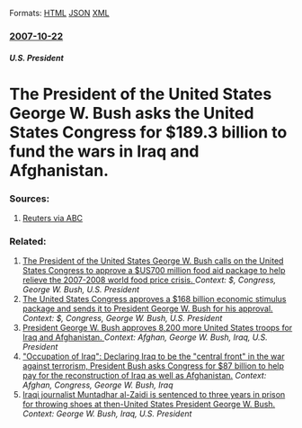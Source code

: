 
Formats: [HTML](/news/2007/10/22/the-president-of-the-united-states-george-w-bush-asks-the-united-states-congress-for-189-3-billion-to-fund-the-wars-in-iraq-and-afghanist.html)  [JSON](/news/2007/10/22/the-president-of-the-united-states-george-w-bush-asks-the-united-states-congress-for-189-3-billion-to-fund-the-wars-in-iraq-and-afghanist.json)  [XML](/news/2007/10/22/the-president-of-the-united-states-george-w-bush-asks-the-united-states-congress-for-189-3-billion-to-fund-the-wars-in-iraq-and-afghanist.xml)  

### [2007-10-22](/news/2007/10/22/index.md)

##### U.S. President
#  The President of the United States George W. Bush asks the United States Congress for $189.3 billion to fund the wars in Iraq and Afghanistan. 




### Sources:

1. [Reuters via ABC](http://abc.net.au/news/stories/2007/10/23/2066933.htm?section=justin)

### Related:

1. [ The President of the United States George W. Bush calls on the United States Congress to approve a $US700 million food aid package to help relieve the 2007-2008 world food price crisis. ](/news/2008/05/1/the-president-of-the-united-states-george-w-bush-calls-on-the-united-states-congress-to-approve-a-us700-million-food-aid-package-to-help.md) _Context: $, Congress, George W. Bush, U.S. President_
2. [ The United States Congress approves a $168 billion economic stimulus package and sends it to President George W. Bush for his approval. ](/news/2008/02/7/the-united-states-congress-approves-a-168-billion-economic-stimulus-package-and-sends-it-to-president-george-w-bush-for-his-approval.md) _Context: $, Congress, George W. Bush, U.S. President_
3. [ President George W. Bush approves 8,200 more United States troops for Iraq and Afghanistan. ](/news/2007/03/10/president-george-w-bush-approves-8-200-more-united-states-troops-for-iraq-and-afghanistan.md) _Context: Afghan, George W. Bush, Iraq, U.S. President_
4. [ "Occupation of Iraq": Declaring Iraq to be the "central front" in the war against terrorism, President Bush asks Congress for $87 billion to help pay for the reconstruction of Iraq as well as Afghanistan.](/news/2003/09/8/occupation-of-iraq-declaring-iraq-to-be-the-central-front-in-the-war-against-terrorism-president-bush-asks-congress-for-87-billion-t.md) _Context: Afghan, Congress, George W. Bush, Iraq_
5. [ Iraqi journalist Muntadhar al-Zaidi is sentenced to three years in prison for throwing shoes at then-United States President George W. Bush. ](/news/2009/03/12/iraqi-journalist-muntadhar-al-zaidi-is-sentenced-to-three-years-in-prison-for-throwing-shoes-at-then-united-states-president-george-w-bush.md) _Context: George W. Bush, Iraq, U.S. President_
